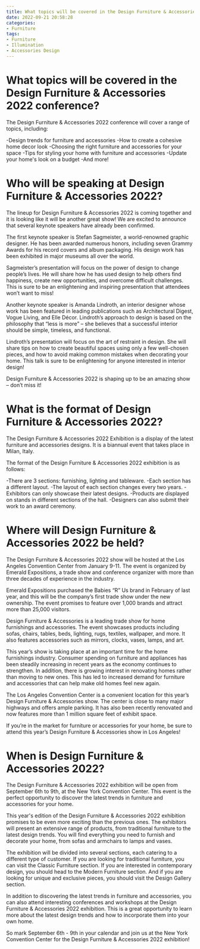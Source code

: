 ```yaml
---
title: What topics will be covered in the Design Furniture & Accessories 2022 conference
date: 2022-09-21 20:58:28
categories:
- Furniture
tags:
- Furniture
- Illumination
- Accessories Design
---
```



#  What topics will be covered in the Design Furniture & Accessories 2022 conference?

The Design Furniture & Accessories 2022 conference will cover a range of topics, including:

-Design trends for furniture and accessories
-How to create a cohesive home decor look
-Choosing the right furniture and accessories for your space
-Tips for styling your home with furniture and accessories
-Update your home's look on a budget
-And more!

#  Who will be speaking at Design Furniture & Accessories 2022?

The lineup for Design Furniture & Accessories 2022 is coming together and it is looking like it will be another great show! We are excited to announce that several keynote speakers have already been confirmed.

The first keynote speaker is Stefan Sagmeister, a world-renowned graphic designer. He has been awarded numerous honors, including seven Grammy Awards for his record covers and album packaging. His design work has been exhibited in major museums all over the world.

Sagmeister’s presentation will focus on the power of design to change people’s lives. He will share how he has used design to help others find happiness, create new opportunities, and overcome difficult challenges. This is sure to be an enlightening and inspiring presentation that attendees won’t want to miss!

Another keynote speaker is Amanda Lindroth, an interior designer whose work has been featured in leading publications such as Architectural Digest, Vogue Living, and Elle Décor. Lindroth’s approach to design is based on the philosophy that “less is more” – she believes that a successful interior should be simple, timeless, and functional.

Lindroth’s presentation will focus on the art of restraint in design. She will share tips on how to create beautiful spaces using only a few well-chosen pieces, and how to avoid making common mistakes when decorating your home. This talk is sure to be enlightening for anyone interested in interior design!

Design Furniture & Accessories 2022 is shaping up to be an amazing show – don’t miss it!

#  What is the format of Design Furniture & Accessories 2022?

The Design Furniture & Accessories 2022 Exhibition is a display of the latest furniture and accessories designs. It is a biannual event that takes place in Milan, Italy.

The format of the Design Furniture & Accessories 2022 exhibition is as follows:

-There are 3 sections: furnishing, lighting and tableware.
-Each section has a different layout.
-The layout of each section changes every two years.
-Exhibitors can only showcase their latest designs.
-Products are displayed on stands in different sections of the hall.
-Designers can also submit their work to an award ceremony.

#  Where will Design Furniture & Accessories 2022 be held?

The Design Furniture & Accessories 2022 show will be hosted at the Los Angeles Convention Center from January 9-11. The event is organized by Emerald Expositions, a trade show and conference organizer with more than three decades of experience in the industry.

Emerald Expositions purchased the Babies “R” Us brand in February of last year, and this will be the company’s first trade show under the new ownership. The event promises to feature over 1,000 brands and attract more than 25,000 visitors.

Design Furniture & Accessories is a leading trade show for home furnishings and accessories. The event showcases products including sofas, chairs, tables, beds, lighting, rugs, textiles, wallpaper, and more. It also features accessories such as mirrors, clocks, vases, lamps, and art.

This year’s show is taking place at an important time for the home furnishings industry. Consumer spending on furniture and appliances has been steadily increasing in recent years as the economy continues to strengthen. In addition, there is growing interest in renovating homes rather than moving to new ones. This has led to increased demand for furniture and accessories that can help make old homes feel new again.

The Los Angeles Convention Center is a convenient location for this year’s Design Furniture & Accessories show. The center is close to many major highways and offers ample parking. It has also been recently renovated and now features more than 1 million square feet of exhibit space.

If you’re in the market for furniture or accessories for your home, be sure to attend this year’s Design Furniture & Accessories show in Los Angeles!

#  When is Design Furniture & Accessories 2022?

The Design Furniture & Accessories 2022 exhibition will be open from September 6th to 9th, at the New York Convention Center. This event is the perfect opportunity to discover the latest trends in furniture and accessories for your home.

This year's edition of the Design Furniture & Accessories 2022 exhibition promises to be even more exciting than the previous ones. The exhibitors will present an extensive range of products, from traditional furniture to the latest design trends. You will find everything you need to furnish and decorate your home, from sofas and armchairs to lamps and vases.

The exhibition will be divided into several sections, each catering to a different type of customer. If you are looking for traditional furniture, you can visit the Classic Furniture section. If you are interested in contemporary design, you should head to the Modern Furniture section. And if you are looking for unique and exclusive pieces, you should visit the Design Gallery section.

In addition to discovering the latest trends in furniture and accessories, you can also attend interesting conferences and workshops at the Design Furniture & Accessories 2022 exhibition. This is a great opportunity to learn more about the latest design trends and how to incorporate them into your own home.

So mark September 6th - 9th in your calendar and join us at the New York Convention Center for the Design Furniture & Accessories 2022 exhibition!